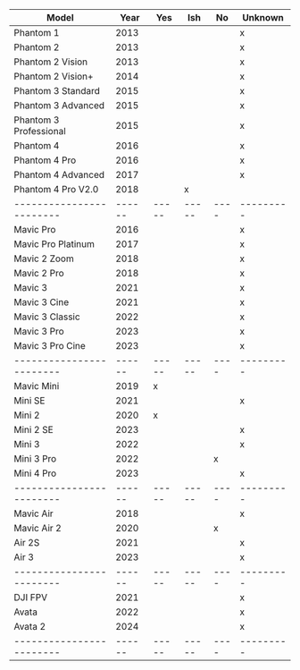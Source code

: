 | Model                  | Year | Yes | Ish | No | Unknown |
|------------------------|------|-----|-----|----|---------|
| Phantom 1              | 2013 |     |     |    |    x    |
| Phantom 2              | 2013 |     |     |    |    x    |
| Phantom 2 Vision       | 2013 |     |     |    |    x    |
| Phantom 2 Vision+      | 2014 |     |     |    |    x    |
| Phantom 3 Standard     | 2015 |     |     |    |    x    |
| Phantom 3 Advanced     | 2015 |     |     |    |    x    |
| Phantom 3 Professional | 2015 |     |     |    |    x    |
| Phantom 4              | 2016 |     |     |    |    x    |
| Phantom 4 Pro          | 2016 |     |     |    |    x    |
| Phantom 4 Advanced     | 2017 |     |     |    |    x    |
| Phantom 4 Pro V2.0     | 2018 |     |  x  |    |         |
|------------------------|------|-----|-----|----|---------|
| Mavic Pro              | 2016 |     |     |    |    x    |
| Mavic Pro Platinum     | 2017 |     |     |    |    x    |
| Mavic 2 Zoom           | 2018 |     |     |    |    x    |
| Mavic 2 Pro            | 2018 |     |     |    |    x    |
| Mavic 3                | 2021 |     |     |    |    x    |
| Mavic 3 Cine           | 2021 |     |     |    |    x    |
| Mavic 3 Classic        | 2022 |     |     |    |    x    |
| Mavic 3 Pro            | 2023 |     |     |    |    x    |
| Mavic 3 Pro Cine       | 2023 |     |     |    |    x    |
|------------------------|------|-----|-----|----|---------|
| Mavic Mini             | 2019 |  x  |     |    |         |
| Mini SE                | 2021 |     |     |    |    x    |
| Mini 2                 | 2020 |  x  |     |    |         |
| Mini 2 SE              | 2023 |     |     |    |    x    |
| Mini 3                 | 2022 |     |     |    |    x    |
| Mini 3 Pro             | 2022 |     |     |  x |         |
| Mini 4 Pro             | 2023 |     |     |    |    x    |
|------------------------|------|-----|-----|----|---------|
| Mavic Air              | 2018 |     |     |    |    x    |
| Mavic Air 2            | 2020 |     |     |  x |         |
| Air 2S                 | 2021 |     |     |    |    x    |
| Air 3                  | 2023 |     |     |    |    x    |
|------------------------|------|-----|-----|----|---------|
| DJI FPV                | 2021 |     |     |    |    x    |
| Avata                  | 2022 |     |     |    |    x    |
| Avata 2                | 2024 |     |     |    |    x    |
|------------------------|------|-----|-----|----|---------|
